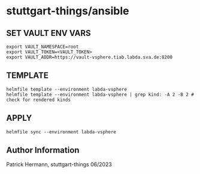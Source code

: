 # stuttgart-things/ansible

## SET VAULT ENV VARS
```
export VAULT_NAMESPACE=root
export VAULT_TOKEN=<VAULT_TOKEN>
export VAULT_ADDR=https://vault-vsphere.tiab.labda.sva.de:8200
```

## TEMPLATE
```
helmfile template --environment labda-vsphere
helmfile template --environment labda-vsphere | grep kind: -A 2 -B 2 # check for rendered kinds
```

## APPLY
```
helmfile sync --environment labda-vsphere
```

Author Information
------------------
Patrick Hermann, stuttgart-things 06/2023